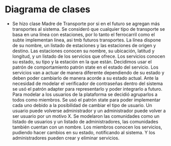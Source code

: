 # Diagrama de clases 

* Se hizo clase Madre de Transporte por si en el futuro se agregan más transportes al sistema.
Se consideró que cualquier tipo de transporte se basa en una línea con estaciones, por lo tanto el ferrocarril como el subte implementan linea, asi tmb futuros transportes.
La línea dispone de su nombre, un listado de estaciones y las estaciones de origen y destino.
Las estaciones conocen su nombre, su ubicación, latitud y longitud, y un listado de los servicios que ofrece.
Los servicios conocen su estado, su tipo y la estación en la que están.
Decidimos usar el patrón de comportamiento patrón state en el estado del servicio. Los servicios van a actuar de manera diferente dependiendo de su estado y deben poder cambiarlo de manera acorde a su estado actual.
Ante la necesidad de modelar el verificador de contraseñas dentro del sistema se usó el patrón adapter para representarlo y poder integrarlo a futuro.
Para modelar a los usuarios de la plataforma se decidió agruparlos a todos como miembros. Se usó el patrón state para poder implementar cada uno debido a la posibilidad de cambiar el tipo de usuario. Un usuario puede volverse administrador y un administrador puede volver a ser usuario por un motivo X.
Se modelaron las comunidades como un listado de usuarios y un listado de administradores, las comunidades también cuentan con un nombre.
Los miembros conocen los servicios, pudiendo hacer cambios en su estado, notificando al sistema. Y los administradores pueden crear y eliminar servicios.


